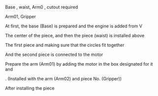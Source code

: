  Base , waist, Arm0 , cutout required

Arm01, Gripper 

At first, the base (Base) is prepared and the engine is added from V

The center of the piece, and then the piece (waist) is installed above

The first piece and making sure that the circles fit together

And the second piece is connected to the motor

Prepare the arm (Arm01) by adding the motor in the box designated for it and

. (Installed with the arm (Arm02) and piece No. (Gripper))

After installing the piece

